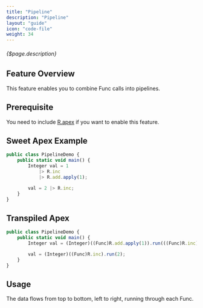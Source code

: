 ```yaml
---
title: "Pipeline"
description: "Pipeline"
layout: "guide"
icon: "code-file"
weight: 34
---
```


###### {$page.description}

<article id="1">

## Feature Overview

This feature enables you to combine Func calls into pipelines.

</article>

<article id="2">

## Prerequisite

You need to include [R.apex](https://github.com/Click-to-Cloud/R.apex) if you want to enable this feature.

</article>

<article id="3">

## Sweet Apex Example

```javascript
public class PipelineDemo {
    public static void main() {
        Integer val = 1
            |> R.inc
            |> R.add.apply(1);

        val = 2 |> R.inc;
    }
}
```

</article>

<article id="4">

## Transpiled Apex

```javascript
public class PipelineDemo {
    public static void main() {
        Integer val = (Integer)((Func)R.add.apply(1)).run(((Func)R.inc).run(1));

        val = (Integer)((Func)R.inc).run(2);
    }
}
```

</article>

<article id="5">

## Usage

The data flows from top to bottom, left to right, running through each Func.

</article>
